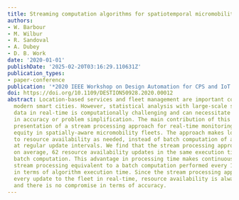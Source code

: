 ```yaml
---
title: Streaming computation algorithms for spatiotemporal micromobility service availability
authors:
- W. Barbour
- M. Wilbur
- R. Sandoval
- A. Dubey
- D. B. Work
date: '2020-01-01'
publishDate: '2025-02-20T03:16:29.110631Z'
publication_types:
- paper-conference
publication: '*2020 IEEE Workshop on Design Automation for CPS and IoT (DESTION)*'
doi: https://doi.org/10.1109/DESTION50928.2020.00012
abstract: Location-based services and fleet management are important components of
  modern smart cities. However, statistical analysis with large-scale spatiotemporal
  data in real-time is computationally challenging and can necessitate compromise
  in accuracy or problem simplification. The main contribution of this work is the
  presentation of a stream processing approach for real-time monitoring of resource
  equity in spatially-aware micromobility fleets. The approach makes localized updates
  to resource availability as needed, instead of batch computation of availability
  at regular update intervals. We find that the stream processing approach can compute,
  on average, 62 resource availability updates in the same execution time as a single
  batch computation. This advantage in processing time makes continuous real-time
  stream processing equivalent to a batch computation performed every 15 minutes,
  in terms of algorithm execution time. Since the stream processing approach considers
  every update to the fleet in real-time, resource availability is always up-to-date
  and there is no compromise in terms of accuracy.
---
```

